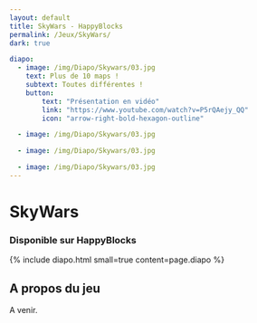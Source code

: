 ```yaml
---
layout: default
title: SkyWars - HappyBlocks
permalink: /Jeux/SkyWars/
dark: true

diapo:
  - image: /img/Diapo/Skywars/03.jpg
    text: Plus de 10 maps !
    subtext: Toutes différentes !
    button:
        text: "Présentation en vidéo"
        link: "https://www.youtube.com/watch?v=P5rQAejy_QQ"
        icon: "arrow-right-bold-hexagon-outline"

  - image: /img/Diapo/Skywars/03.jpg

  - image: /img/Diapo/Skywars/03.jpg

  - image: /img/Diapo/Skywars/03.jpg
---
```


# SkyWars
### Disponible sur HappyBlocks

{% include diapo.html small=true content=page.diapo %}

## A propos du jeu

A venir.
